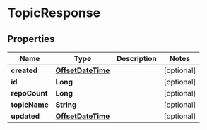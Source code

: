 
# TopicResponse

## Properties
Name | Type | Description | Notes
------------ | ------------- | ------------- | -------------
**created** | [**OffsetDateTime**](OffsetDateTime.md) |  |  [optional]
**id** | **Long** |  |  [optional]
**repoCount** | **Long** |  |  [optional]
**topicName** | **String** |  |  [optional]
**updated** | [**OffsetDateTime**](OffsetDateTime.md) |  |  [optional]



